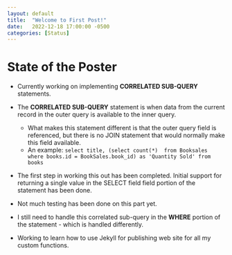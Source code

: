 ```yaml
---
layout: default
title:  "Welcome to First Post!"
date:   2022-12-18 17:00:00 -0500
categories: [Status]
---
```


# State of the Poster

* Currently working on implementing **CORRELATED SUB-QUERY** statements.
* The **CORRELATED SUB-QUERY** statement is when data from the current record in the outer query is available to the inner query.
  * What makes this statement different is that the outer query field is referenced, but there is no JOIN statement that would normally make this field available.
  * An example:  ```select title, (select count(*)  from Booksales where books.id = BookSales.book_id) as 'Quantity Sold' from books``` 
* The first step in working this out has been completed.  Initial support for returning a single value in the SELECT field field portion of the statement has been done.  
* Not much testing has been done on this part yet.
* I still need to handle this correlated sub-query in the **WHERE** portion of the statement - which is handled differently.

* Working to learn how to use Jekyll for publishing web site for all my custom functions.


